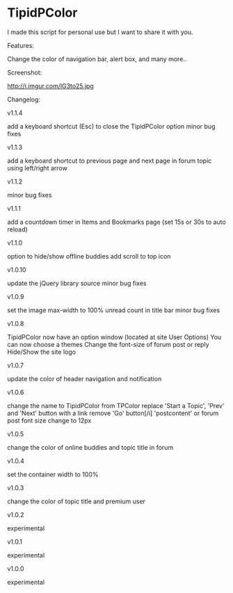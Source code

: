 TipidPColor
===========


I made this script for personal use but I want to share it with you.


Features:

Change the color of navigation bar, alert box, and many more..

Screenshot:

http://i.imgur.com/lG3to25.jpg

Changelog:

v1.1.4


add a keyboard shortcut (Esc) to close the TipidPColor option
minor bug fixes


v1.1.3


add a keyboard shortcut to previous page and next page in forum topic using left/right arrow


v1.1.2


minor bug fixes


v1.1.1


add a countdown timer in Items and Bookmarks page (set 15s or 30s to auto reload)


v1.1.0


option to hide/show offline buddies
add scroll to top icon


v1.0.10


update the jQuery library source
minor bug fixes


v1.0.9


set the image max-width to 100%
unread count in title bar
minor bug fixes


v1.0.8


TipidPColor now have an option window (located at site User Options)
You can now choose a themes
Change the font-size of forum post or reply
Hide/Show the site logo


v1.0.7


update the color of header navigation and notification


v1.0.6


change the name to TipidPColor from TPColor
replace 'Start a Topic', 'Prev' and 'Next' button with a link
remove 'Go' button[/i]
'postcontent' or forum post font size change to 12px

v1.0.5


change the color of online buddies and topic title in forum


v1.0.4

 
set the container width to 100%


v1.0.3


change the color of topic title and premium user


v1.0.2


experimental


v1.0.1


experimental


v1.0.0


experimental

